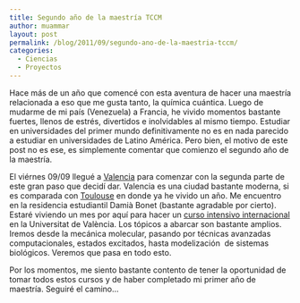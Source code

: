 ```yaml
---
title: Segundo año de la maestría TCCM
author: muammar
layout: post
permalink: /blog/2011/09/segundo-ano-de-la-maestria-tccm/
categories:
  - Ciencias
  - Proyectos
---
```

Hace más de un año que comencé con esta aventura de hacer una maestría relacionada a eso que me gusta tanto, la química cuántica. Luego de mudarme de mi país (Venezuela) a Francia, he vivido momentos bastante fuertes, llenos de estrés, divertidos e inolvidables al mismo tiempo. Estudiar en universidades del primer mundo definitivamente no es en nada parecido a estudiar en universidades de Latino América. Pero bien, el motivo de este post no es ese, es simplemente comentar que comienzo el segundo año de la maestría.

El viérnes 09/09 llegué a [Valencia][1] para comenzar con la segunda parte de este gran paso que decidí dar. Valencia es una ciudad bastante moderna, si es comparada con [Toulouse][2] en donde ya he vivido un año. Me encuentro en la residencia estudiantil Damià Bonet (bastante agradable por cierto). Estaré viviendo un mes por aquí para hacer un [curso intensivo internacional ][3]en la Universitat de València. Los tópicos a abarcar son bastante amplios. Iremos desde la mecánica molecular, pasando por técnicas avanzadas computacionales, estados excitados, hasta modelización  de sistemas biológicos. Veremos que pasa en todo esto.

Por los momentos, me siento bastante contento de tener la oportunidad de tomar todos estos cursos y de haber completado mi primer año de maestría. Seguiré el camino&#8230;

 [1]: http://en.wikipedia.org/wiki/Valencia,_Spain
 [2]: http://en.wikipedia.org/wiki/Toulouse
 [3]: http://www.tccmvlc.org/